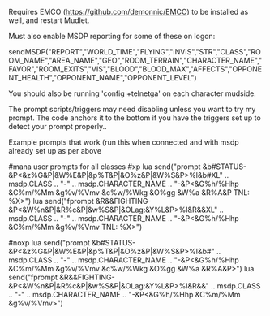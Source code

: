 Requires EMCO (https://github.com/demonnic/EMCO) to be installed as well, and restart Mudlet.

Must also enable MSDP reporting for some of these on logon:

sendMSDP("REPORT","WORLD_TIME","FLYING","INVIS","STR","CLASS","ROOM_NAME","AREA_NAME","GEO","ROOM_TERRAIN","CHARACTER_NAME","FAVOR","ROOM_EXITS","VIS","BLOOD","BLOOD_MAX","AFFECTS","OPPONENT_HEALTH","OPPONENT_NAME","OPPONENT_LEVEL")

You should also be running 'config +telnetga' on each character mudside.

The prompt scripts/triggers may need disabling unless you want to try my prompt. The code anchors it to the bottom if you have the triggers set up to detect your prompt properly..

Example prompts that work (run this when connected and with msdp already set up as per above

#mana user prompts for all classes
#xp
lua send("prompt &b#STATUS-&P<&z%G&P|&W%E&P|&p%T&P|&O%z&P|&W%S&P>%l&b#XL" .. msdp.CLASS .. "-" .. msdp.CHARACTER_NAME .. "-&P<&G%h/%Hhp &C%m/%Mm &g%v/%Vmv &c%w/%Wkg &O%gg &W%a &R%A&P TNL: %X>")
lua send("fprompt &R&&FIGHTING-&P<&W%n&P|&R%c&P|&w%S&P|&OLag:&Y%L&P>%l&R&&XL" .. msdp.CLASS .. "-" .. msdp.CHARACTER_NAME .. "-&P<&G%h/%Hhp &C%m/%Mm &g%v/%Vmv TNL: %X>")

#noxp
lua send("prompt &b#STATUS-&P<&z%G&P|&W%E&P|&p%T&P|&O%z&P|&W%S&P>%l&b#" .. msdp.CLASS .. "-" .. msdp.CHARACTER_NAME .. "-&P<&G%h/%Hhp &C%m/%Mm &g%v/%Vmv &c%w/%Wkg &O%gg &W%a &R%A&P>")
lua send("fprompt &R&&FIGHTING-&P<&W%n&P|&R%c&P|&w%S&P|&OLag:&Y%L&P>%l&R&&" .. msdp.CLASS .. "-" .. msdp.CHARACTER_NAME .. "-&P<&G%h/%Hhp &C%m/%Mm &g%v/%Vmv>")
